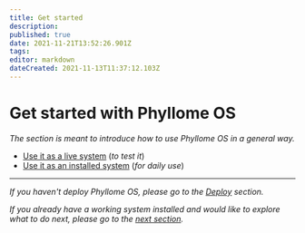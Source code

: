 ```yaml
---
title: Get started
description: 
published: true
date: 2021-11-21T13:52:26.901Z
tags: 
editor: markdown
dateCreated: 2021-11-13T11:37:12.103Z
---
```


# Get started with Phyllome OS

*The section is meant to introduce how to use Phyllome OS in a general way.*

* [Use it as a live system](/getstarted/live) (*to test it*)
* [Use it as an installed system](/getstarted/disk) (*for daily use*)

---

*If you haven't deploy Phyllome OS, please go to the [Deploy](/deploy) section.* 

*If you already have a working system installed and would like to explore what to do next, please go to the [next section](/gofurther).*